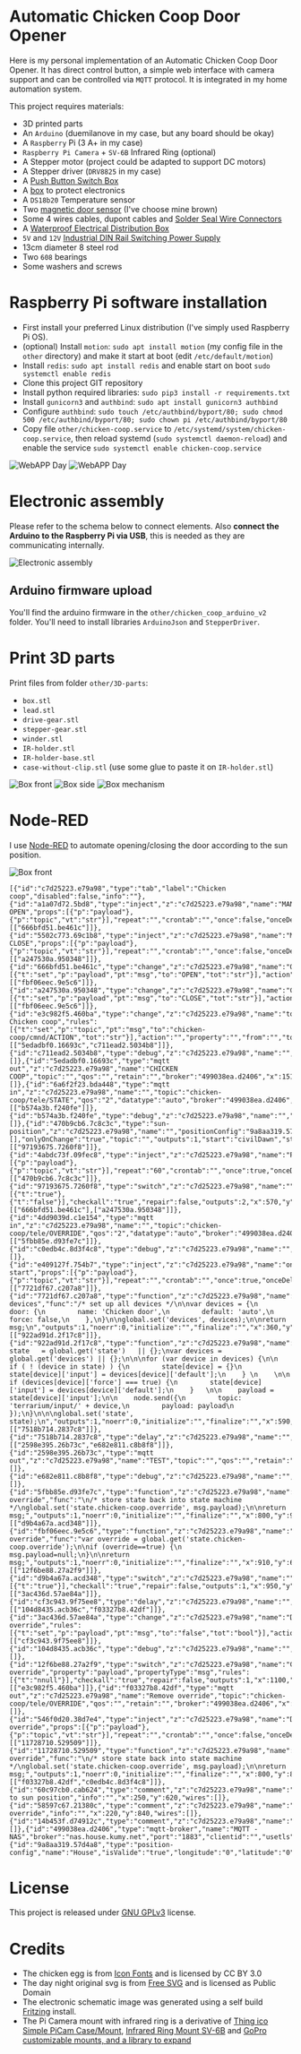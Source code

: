 
# Automatic Chicken Coop Door Opener

Here is my personal implementation of an Automatic Chicken Coop Door Opener. It has direct control button, a simple web interface with camera support and can be controlled via `MQTT` protocol. It is integrated in my home automation system.

This project requires materials:
- 3D printed parts
- An `Arduino` (duemilanove in my case, but any board should be okay)
- A `Raspberry` Pi (3 A+ in my case)
- `Raspberry Pi Camera` + `SV-6B` Infrared Ring (optional)
- A Stepper motor (project could be adapted to support DC motors)
- A Stepper driver (`DRV8825` in my case)
- A [Push Button Switch Box](https://www.aliexpress.com/item/4000121428780.html)
- A [box](https://www.aliexpress.com/item/33003227855.html) to protect electronics
- A `DS18b20` Temperature sensor
- Two [magnetic door sensor](https://www.amazon.fr/gp/product/B082PM18V6/) (I've choose mine brown)
- Some 4 wires cables, dupont cables and [Solder Seal Wire Connectors](https://www.aliexpress.com/item/1005002662810874.html)
- A [Waterproof Electrical Distribution Box](https://www.aliexpress.com/item/4001061820250.html)
- `5V` and `12V` [Industrial DIN Rail Switching Power Supply](https://www.aliexpress.com/item/4001289041252.html)
- 13cm diameter 8 steel rod
- Two `608` bearings
- Some washers and screws

# Raspberry Pi software installation

- First install your preferred Linux distribution (I've simply used Raspberry Pi
 OS).
- (optional) Install `motion`: `sudo apt install motion` (my config file in the `other` directory) and make it start at boot (edit `/etc/default/motion`)
- Install `redis`: `sudo apt install redis` and enable start on boot `sudo systemctl enable redis`
- Clone this project GIT repository
- Install python required libraries: `sudo pip3 install -r requirements.txt`
- Install `gunicorn3` and `authbind`: `sudo apt install gunicorn3 authbind`
- Configure `authbind`: `sudo touch /etc/authbind/byport/80; sudo chmod 500 /etc/authbind/byport/80; sudo chown pi /etc/authbind/byport/80`
- Copy file `other/chicken-coop.service` to `/etc/systemd/system/chicken-coop.service`, then reload systemd (`sudo systemctl daemon-reload`) and enable the service `sudo systemctl enable chicken-coop.service`

![WebAPP Day](other/webapp-day.png)
![WebAPP Day](other/webapp-night.png)

# Electronic assembly

Please refer to the schema below to connect elements. Also **connect the Arduino to the Raspberry Pi via USB**, this is needed as they are communicating internally.

![Electronic assembly](other/electronic.png)

## Arduino firmware upload

You'll find the arduino firmware in the `other/chicken_coop_arduino_v2` folder. You'll need to install libraries `ArduinoJson` and `StepperDriver`.

# Print 3D parts

Print files from folder `other/3D-parts`:
- `box.stl`
- `lead.stl`
- `drive-gear.stl`
- `stepper-gear.stl`
- `winder.stl`
- `IR-holder.stl`
- `IR-holder-base.stl`
- `case-without-clip.stl` (use some glue to paste it on `IR-holder.stl`)


![Box front](other/3D-parts/box-front.jpg "Front")
![Box side](other/3D-parts/box-side.jpg "Side")
![Box mechanism](other/3D-parts/box-mechanism.jpg "Mechanism")

# Node-RED

I use [Node-RED](https://nodered.org/) to automate opening/closing the door according to the sun position.

![Box front](other/node-red.png)

```
[{"id":"c7d25223.e79a98","type":"tab","label":"Chicken coop","disabled":false,"info":""},{"id":"a1a07d72.5bd8","type":"inject","z":"c7d25223.e79a98","name":"MANUAL OPEN","props":[{"p":"payload"},{"p":"topic","vt":"str"}],"repeat":"","crontab":"","once":false,"onceDelay":0.1,"topic":"","payload":"","payloadType":"str","x":420,"y":520,"wires":[["666bfd51.be461c"]]},{"id":"5502c773.69c1b8","type":"inject","z":"c7d25223.e79a98","name":"MANUAL CLOSE","props":[{"p":"payload"},{"p":"topic","vt":"str"}],"repeat":"","crontab":"","once":false,"onceDelay":0.1,"topic":"","payload":"","payloadType":"str","x":420,"y":580,"wires":[["a247530a.950348"]]},{"id":"666bfd51.be461c","type":"change","z":"c7d25223.e79a98","name":"OPEN","rules":[{"t":"set","p":"payload","pt":"msg","to":"OPEN","tot":"str"}],"action":"","property":"","from":"","to":"","reg":false,"x":730,"y":660,"wires":[["fbf06eec.9e5c6"]]},{"id":"a247530a.950348","type":"change","z":"c7d25223.e79a98","name":"CLOSE","rules":[{"t":"set","p":"payload","pt":"msg","to":"CLOSE","tot":"str"}],"action":"","property":"","from":"","to":"","reg":false,"x":740,"y":700,"wires":[["fbf06eec.9e5c6"]]},{"id":"e3c982f5.460ba","type":"change","z":"c7d25223.e79a98","name":"topic Chicken coop","rules":[{"t":"set","p":"topic","pt":"msg","to":"chicken-coop/cmnd/ACTION","tot":"str"}],"action":"","property":"","from":"","to":"","reg":false,"x":1290,"y":680,"wires":[["5edadbf0.16693c","c711ead2.5034b8"]]},{"id":"c711ead2.5034b8","type":"debug","z":"c7d25223.e79a98","name":"","active":false,"tosidebar":true,"console":false,"tostatus":false,"complete":"false","x":1490,"y":620,"wires":[]},{"id":"5edadbf0.16693c","type":"mqtt out","z":"c7d25223.e79a98","name":"CHICKEN COOP","topic":"","qos":"","retain":"","broker":"499038ea.d2406","x":1510,"y":680,"wires":[]},{"id":"6a6f2f23.bda448","type":"mqtt in","z":"c7d25223.e79a98","name":"","topic":"chicken-coop/tele/STATE","qos":"2","datatype":"auto","broker":"499038ea.d2406","x":430,"y":1160,"wires":[["b574a3b.f240fe"]]},{"id":"b574a3b.f240fe","type":"debug","z":"c7d25223.e79a98","name":"","active":false,"tosidebar":true,"console":false,"tostatus":false,"complete":"false","x":670,"y":1160,"wires":[]},{"id":"470b9cb6.7c8c3c","type":"sun-position","z":"c7d25223.e79a98","name":"","positionConfig":"9a8aa319.57d4a8","rules":[],"onlyOnChange":"true","topic":"","outputs":1,"start":"civilDawn","startType":"pdsTime","startOffset":0,"startOffsetType":"none","startOffsetMultiplier":60000,"end":"civilDusk","endType":"pdsTime","endOffset":"","endOffsetType":"none","endOffsetMultiplier":"3600000","x":390,"y":700,"wires":[["97193675.7260f8"]]},{"id":"4abdc73f.09fec8","type":"inject","z":"c7d25223.e79a98","name":"Pulsar","props":[{"p":"payload"},{"p":"topic","vt":"str"}],"repeat":"60","crontab":"","once":true,"onceDelay":0.1,"topic":"","payload":"","payloadType":"date","x":220,"y":700,"wires":[["470b9cb6.7c8c3c"]]},{"id":"97193675.7260f8","type":"switch","z":"c7d25223.e79a98","name":"","property":"payload.sunInSky","propertyType":"msg","rules":[{"t":"true"},{"t":"false"}],"checkall":"true","repair":false,"outputs":2,"x":570,"y":700,"wires":[["666bfd51.be461c"],["a247530a.950348"]]},{"id":"4dd9039d.c1e154","type":"mqtt in","z":"c7d25223.e79a98","name":"","topic":"chicken-coop/tele/OVERRIDE","qos":"2","datatype":"auto","broker":"499038ea.d2406","x":440,"y":940,"wires":[["5fbb85e.d93fe7c"]]},{"id":"c0edb4c.8d3f4c8","type":"debug","z":"c7d25223.e79a98","name":"","active":false,"tosidebar":true,"console":false,"tostatus":false,"complete":"false","statusVal":"","statusType":"auto","x":1430,"y":840,"wires":[]},{"id":"e409127f.754b7","type":"inject","z":"c7d25223.e79a98","name":"on start","props":[{"p":"payload"},{"p":"topic","vt":"str"}],"repeat":"","crontab":"","once":true,"onceDelay":0.1,"topic":"","payload":"","payloadType":"date","x":170,"y":100,"wires":[["7721df67.c207a8"]]},{"id":"7721df67.c207a8","type":"function","z":"c7d25223.e79a98","name":"init devices","func":"/* set up all devices */\n\nvar devices = {\n    door: {\n        name: 'Chicken door',\n        default: 'auto',\n        force: false,\n    },\n}\n\nglobal.set('devices', devices);\n\nreturn msg;\n","outputs":1,"noerr":0,"initialize":"","finalize":"","x":360,"y":100,"wires":[["922ad91d.2f17c8"]]},{"id":"922ad91d.2f17c8","type":"function","z":"c7d25223.e79a98","name":"","func":"var state   = global.get('state')   || {};\nvar devices = global.get('devices') || {};\n\n\nfor (var device in devices) {\n\n    if ( ! (device in state) ) {\n        state[device] = {}\n        state[device]['input'] = devices[device]['default'];\n    } \n    \n\n    if (devices[device]['force'] === true) {\n        state[device]['input'] = devices[device]['default'];\n    }   \n\n    payload = state[device]['input'];\n\n    node.send({\n        topic: 'terrarium/input/' + device,\n        payload: payload\n    });\n}\n\n\nglobal.set('state', state);\n","outputs":1,"noerr":0,"initialize":"","finalize":"","x":590,"y":100,"wires":[["7518b714.2837c8"]]},{"id":"7518b714.2837c8","type":"delay","z":"c7d25223.e79a98","name":"","pauseType":"delay","timeout":"1","timeoutUnits":"seconds","rate":"1","nbRateUnits":"1","rateUnits":"second","randomFirst":"1","randomLast":"5","randomUnits":"seconds","drop":false,"x":760,"y":100,"wires":[["2598e395.26b73c","e682e811.c8b8f8"]]},{"id":"2598e395.26b73c","type":"mqtt out","z":"c7d25223.e79a98","name":"TEST","topic":"","qos":"","retain":"","broker":"499038ea.d2406","x":930,"y":100,"wires":[]},{"id":"e682e811.c8b8f8","type":"debug","z":"c7d25223.e79a98","name":"","active":true,"tosidebar":true,"console":false,"tostatus":false,"complete":"false","statusVal":"","statusType":"auto","x":960,"y":160,"wires":[]},{"id":"5fbb85e.d93fe7c","type":"function","z":"c7d25223.e79a98","name":"store override","func":"\n/* store state back into state machine */\nglobal.set('state.chicken-coop.override', msg.payload);\n\nreturn msg;","outputs":1,"noerr":0,"initialize":"","finalize":"","x":800,"y":940,"wires":[["d9b4a67a.acd348"]]},{"id":"fbf06eec.9e5c6","type":"function","z":"c7d25223.e79a98","name":"Respect override","func":"var override = global.get('state.chicken-coop.override');\n\nif (override==true) {\n    msg.payload=null;\n}\n\nreturn msg;","outputs":1,"noerr":0,"initialize":"","finalize":"","x":910,"y":680,"wires":[["12f6be88.27a2f9"]]},{"id":"d9b4a67a.acd348","type":"switch","z":"c7d25223.e79a98","name":"","property":"payload","propertyType":"msg","rules":[{"t":"true"}],"checkall":"true","repair":false,"outputs":1,"x":950,"y":940,"wires":[["3ac436d.57ae84a"]]},{"id":"cf3c943.9f75ee8","type":"delay","z":"c7d25223.e79a98","name":"","pauseType":"delay","timeout":"1","timeoutUnits":"hours","rate":"1","nbRateUnits":"1","rateUnits":"second","randomFirst":"1","randomLast":"5","randomUnits":"seconds","drop":false,"x":1260,"y":940,"wires":[["104d8435.acb36c","f03327b8.42df"]]},{"id":"3ac436d.57ae84a","type":"change","z":"c7d25223.e79a98","name":"Disable override","rules":[{"t":"set","p":"payload","pt":"msg","to":"false","tot":"bool"}],"action":"","property":"","from":"","to":"","reg":false,"x":1100,"y":940,"wires":[["cf3c943.9f75ee8"]]},{"id":"104d8435.acb36c","type":"debug","z":"c7d25223.e79a98","name":"","active":false,"tosidebar":true,"console":false,"tostatus":false,"complete":"false","x":1430,"y":980,"wires":[]},{"id":"12f6be88.27a2f9","type":"switch","z":"c7d25223.e79a98","name":"Check override","property":"payload","propertyType":"msg","rules":[{"t":"nnull"}],"checkall":"true","repair":false,"outputs":1,"x":1100,"y":680,"wires":[["e3c982f5.460ba"]]},{"id":"f03327b8.42df","type":"mqtt out","z":"c7d25223.e79a98","name":"Remove override","topic":"chicken-coop/tele/OVERRIDE","qos":"","retain":"","broker":"499038ea.d2406","x":1450,"y":900,"wires":[]},{"id":"546f0d20.38d7e4","type":"inject","z":"c7d25223.e79a98","name":"Disable override","props":[{"p":"payload"},{"p":"topic","vt":"str"}],"repeat":"","crontab":"","once":false,"onceDelay":0.1,"topic":"","payload":"false","payloadType":"bool","x":420,"y":880,"wires":[["11728710.529509"]]},{"id":"11728710.529509","type":"function","z":"c7d25223.e79a98","name":"store override","func":"\n/* store state back into state machine */\nglobal.set('state.chicken-coop.override', msg.payload);\n\nreturn msg;","outputs":1,"noerr":0,"initialize":"","finalize":"","x":800,"y":880,"wires":[["f03327b8.42df","c0edb4c.8d3f4c8"]]},{"id":"60c97cb0.cab624","type":"comment","z":"c7d25223.e79a98","name":"React to sun position","info":"","x":250,"y":620,"wires":[]},{"id":"58597c67.21380c","type":"comment","z":"c7d25223.e79a98","name":"Manage override","info":"","x":220,"y":840,"wires":[]},{"id":"14b453f.d74912c","type":"comment","z":"c7d25223.e79a98","name":"Debug","info":"","x":220,"y":1120,"wires":[]},{"id":"499038ea.d2406","type":"mqtt-broker","name":"MQTT - NAS","broker":"nas.house.kumy.net","port":"1883","clientid":"","usetls":false,"compatmode":false,"keepalive":"60","cleansession":true,"birthTopic":"","birthQos":"0","birthPayload":"","closeTopic":"","closeQos":"0","closePayload":"","willTopic":"","willQos":"0","willPayload":""},{"id":"9a8aa319.57d4a8","type":"position-config","name":"House","isValide":"true","longitude":"0","latitude":"0","angleType":"deg","timeZoneOffset":99,"timeZoneDST":0,"stateTimeFormat":"3","stateDateFormat":"12"}]
```

# License

This project is released under [GNU GPLv3](LICENSE) license.

# Credits

- The chicken egg is from [Icon Fonts](https://www.onlinewebfonts.com/icon/552882) and is licensed by CC BY 3.0
- The day night original svg is from [Free SVG](https://freesvg.org/day-and-night) and is licensed as Public Domain
- The electronic schematic image was generated using a self build [Fritzing](https://fritzing.org/) install.
- The Pi Camera mount with infrared ring is a derivative of [Thing ico
Simple PiCam Case/Mount](https://www.thingiverse.com/thing:2613031), [Infrared Ring Mount SV-6B](https://www.thingiverse.com/thing:643221) and [GoPro customizable mounts, and a library to expand](https://www.thingiverse.com/thing:62800)
